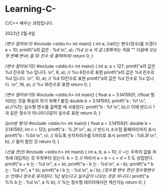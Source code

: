 # Learning-C-
C/C++ 배우는 과정입니다.

2022년 2월 4일

/*변수 알아보기*/
#include <stdio.h>
int main() {
	int a; //a라는 변수(정수)를 쓰겠다
	a = 10;
	printf("a의 값은 : %d \n", a); /*%d 는 a 의 값 (정확히는 
								   처음 "" 다음에 오는 첫 번째 변수) 
								   을 10 진수 로 출력하라*/
	return 0;
}

/*변수 알아보기2*/
#include <stdio.h>
int main() {
	int a;
	a = 127;
	printf("a의 값은 %d 진수로 %o 입니다. \n", 8, a); // %o 8진수로 표현
	printf("a의 값은 %d 진수로 %d 입니다. \n", 10, a); // %d 10진수로 표현
	printf("a의 값은 %d 진수로 %x 입니다. \n", 16, a); // %x 16진수로 표현
	return 0;
}

/*변수 알아보기3*/
#include <stdio.h>
int main() {
	float a = 3.141592f; //float 형이라는 것을 확실히 하기 위해 f 붙임
	double b = 3.141592;
	printf("a : %f \n", a);//%f는 실수형 변수를 출력할 때 사용된다.
	printf("b : %f \n", b);// 이때 반드시 1과 같은 정수가 아니라1.0같이 실수로 표현
	return 0;
}

/*printf 형식*/
#include <stdio.h>
int main() {
	float a = 3.141592f;
	double b = 3.141592;
	int c = 123;
	printf("a : %.2f \n", a); // 반드시 소수점 둘째자리까지 표시
	printf("b : %5d \n", c); // 되도록 숫자자리수를 5자리로 표시
	printf("b : %6.3f \n", b); // 둘이 합친 것
	return 0;
}

/*산술 연산*/
#include <stdio.h>
int main() {
	int a, b;
	a = 10; // =는 우측의 값을 좌측에 대입하는 것 우측부터 읽는다.
	b = 3; // 따라서 a = b = c = d = 5 도 성립한다.
	printf("a + b 는 : %d \n", a + b);
	printf("a - b 는 : %d \n", a - b);
	printf("a * b 는 : %d \n", a * b);
	printf("a / b 는 : %d \n", a / b); /*정수형 변수 연산 정수형변수는 언제나
									  정수로 유지된다. %f 넣는다고 실수값이 나오는 
									  것은 아니다.*/
	printf("a %% b 는 : %d \n", a % b); // %는 정수형 데이터에서만 계산가능
	return 0;
}

